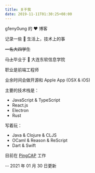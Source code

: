 ```yaml
---
title: 关于我
date: 2019-11-11T01:30:25+08:00
---
```


g1eny0ung 的 ❤️ 博客

记录一些 🌈 生活上，技术上的事

~~一名大四学生~~

~~马上~~毕业于 🏫 大连东软信息学院

职业是前端工程师

业余时间会做开源和 Apple App (OSX & iOS)

主要的技术栈是：

- JavaScript & TypeScript
- React.js
- Electron
- Rust

写着玩：

- Java & Clojure & CLJS
- OCaml & Reason & ReScript
- Dart & Swift

目前在 [PingCAP](https://pingcap.com) 工作

-- 2021 年 01 月 30 日更新
